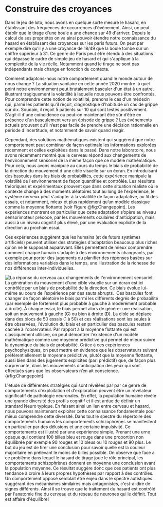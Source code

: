 # Construire des croyances

Dans le jeu de loto, nous avons en quelque sorte mesuré le hasard, en établissant des fréquences de occurrences d'événement. Ainsi, on peut établir que le tirage d'une boule a une chance sur 49 d'arriver. Depuis le calcul de ses propriétés on va ainsi pouvoir étendre notre connaissance du hasard en établissant des croyances sur les paris futurs. On peut par exemple dire qu'il y a une croyance de 18/49 que la boule tombe sur un chiffre supérieur à 31. Ce genre de Paris peut être étendu à des situations qui dépasse le cadre de simple jeu de hasard et qui s'applique à la complexité de la vie réelle. Notamment quand le tirage ne sont pas indépendants mais change en fonction du contexte.

Comment adaptons-nous notre comportement quand le monde autour de nous change ? La situation sanitaire en cette année 2020 montre  à quel point notre environnement peut brutalement basculer d'un état à un autre, illustrant tragiquement la volatilité à laquelle nous pouvons être confrontés. Pour comprendre cette notion de volatilité, prenons le cas d'un médecin qui, parmi les patients qu'il reçoit, diagnostique d'habitude un cas de grippe sur dix. Soudain, il reçoit 5 patients sur 10 qui sont testés positivement. S'agit-il d'une coïncidence ou peut-on maintenant être sûr d’être en présence d’un basculement vers un épisode de grippe ? Les événements actuels prouvent qu’il n’est pas facile de prendre une décision rationnelle en période d'incertitude, et notamment de savoir quand réagir.

Cependant, des solutions mathématiques existent qui suggèrent que notre comportement peut combiner de façon optimale les informations explorées récemment et celles exploitées dans le passé. Dans notre laboratoire, nous avons récemment montré que le cerveau répond aux changements de l'environnement sensoriel de la même façon que ce modèle mathématique. Pour cela, nous avons manipulé au cours du temps le biais de probabilité de la direction du mouvement d'une cible visuelle sur un écran. En introduisant des bascules dans les biais de probabilités, cette expérience manipule la volatilité de l'environnement de façon quantifiée et contrôlée. Les résultats théoriques et expérimentaux prouvent que dans cette situation réaliste où le contexte change à des moments aléatoires tout au long de l'expérience, le système nerveux peut s'adapter à la volatilité de façon adaptative, au fil des essais, et notamment, mieux et plus rapidement qu’un modèle classique comme la moyenne flottante (voir Figure @fig:Changepoint). Les expériences montrent en particulier que cette adaptation s’opère au niveau sensorimoteur précoce, par les mouvements oculaires d'anticipation, mais aussi à un niveau cognitif plus élevé, par une évaluation explicite de la direction au prochain essai.

Ces expériences suggèrent que les humains (et de futurs systèmes artificiels) peuvent utiliser des stratégies d'adaptation beaucoup plus riches qu'on ne le supposait auparavant. Elles permettent de mieux comprendre comment chaque humain s'adapte à des environnements changeants, par exemple pour porter des jugements ou planifier des réponses basées sur des informations variables dans le temps, une illustration de la richesse de nos différences inter-individuelles.

![
**La réponse du cerveau aux changements de l'environnement sensoriel.**
La génération du mouvement d'une cible visuelle sur un écran est ici contrôlée par un biais de probabilité de la direction. Ce biais évolue lui-même au cours de l’expérience par des sauts abrupts.  Ces bascules font changer de façon aléatoire le biais parmi les différents degrés de probabilité (par exemple de fortement plus probable à gauche à modérément probable à droite). À chaque essai, le biais permet alors de générer une réalisation, soit un mouvement à gauche (G) ou bien à droite (D). La cible se déplace dans des blocs de 50 essais (1 à 50) et ces réalisations sont les seules à être observées, l'évolution du biais et en particulier des bascules restant cachée à l'observateur. Par rapport à la moyenne flottante qui est classiquement utilisée, on peut démontrer l'existence d'un modèle mathématique comme une moyenne prédictive qui permet de mieux suivre la dynamique du biais de probabilité. Grâce à ces expériences psychophysiques, on peut mettre en évidence que les observateurs suivent préférentiellement la moyenne prédictive, plutôt que la moyenne flottante, aussi bien dans des jugements explicites (pari prédictif) que, de façon plus surprenante, dans les mouvements d'anticipation des yeux qui sont effectués sans que les observateurs n’en ait conscience.
](https://raw.githubusercontent.com/laurentperrinet/PasturelMontagniniPerrinet2020/master/figures/synth%C3%A8se.svg "Changepoint"){#fig:Changepoint}

L'étude de différentes stratégies qui sont révélées par par ce genre de comportements d'exploitation et d'exploration peuvent être un révélateur significatif de pathologie neuronales. En effet, la population humaine révèle une grande diversité des profils cognitif et il est ardue de définir un standard Neuro typique. En faisant ainsi un lien entre cerveau et hasard, nous pouvons maintenant exploiter cette connaissance fondamentale pour mieux comprendre cette diversité. Dans tout le spectre du répertoire des comportements humains les comportements schizophrénes se manifestent en particulier par des délusions et une certaine impulsivité. Ce comportements est illustré par une expérience simple. Prenant une urne opaque qui contient 100 billes bleu et rouge dans une proportion non équilibrée par exemple 90 rouges et 10 bleus ou 10 rouges et 90 plus. Le but du jeu est de tirer une conclusion pour savoir quelle est la couleur majoritaire en prélevant le moins de billes possible. On observe que face a ce problème dans lequel le hasard de tirage joue le rôle principal, les comportements schizophrènes donnent en moyenne une conclusion avant la population moyenne. Ce résultat suggère donc que ces patients ont plus tendance à croire à leurs propres hypothèses par rapport à des contrôles. Un comportement opposé semblait être enjeu dans le spectre autistiques suggérant des mécanismes similaires mais antagonistes, c'est-à-dire de signes différents. Ainsi il se trouve que le traitement du hasard est contrôlé par l'anatomie fine du cerveau et du réseau de neurones qui le définit. Tout est affaire d'équilibre!
